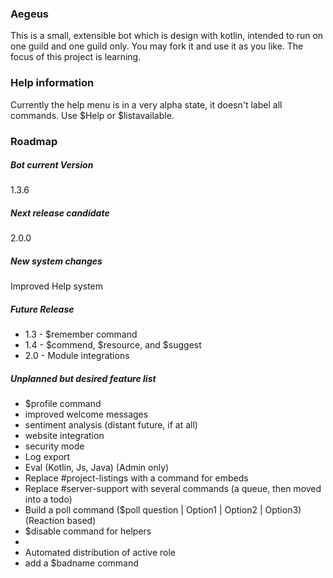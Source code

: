 ### Aegeus
This is a small, extensible bot which is design with kotlin, intended to run on one guild and one guild only.
You may fork it and use it as you like. The focus of this project is learning. 

### Help information
Currently the help menu is in a very alpha state, it doesn't label all commands. Use $Help or $listavailable.


### Roadmap
##### Bot current Version
1.3.6

##### Next release candidate
2.0.0

##### New system changes
Improved Help system

##### Future Release

 - 1.3 - $remember command
 - 1.4 - $commend, $resource, and $suggest
 - 2.0 - Module integrations  


##### Unplanned but desired feature list

 - $profile command
 - improved welcome messages
 - sentiment analysis (distant future, if at all)
 - website integration
 - security mode
 - Log export
 - Eval (Kotlin, Js, Java) (Admin only)
 - Replace #project-listings with a command for embeds
 - Replace #server-support with several commands (a queue, then moved into a todo)
 - Build a poll command ($poll question | Option1 | Option2 | Option3) (Reaction based)
 - $disable command for helpers
 -
 - Automated distribution of active role
 - add a $badname command